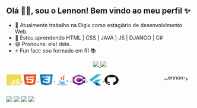 ## Olá ✌🏾, sou o Lennon! Bem vindo ao meu perfil ✨

- 🔭 Atualmente trabalho na Digix como estagiário de desenvolvimento Web.
- 🌱 Estou aprendendo HTML | CSS | JAVA | JS | DJANGO | C#
- 😄 Pronouns: ele/ dele.
- ⚡ Fun fact: sou formado em RI 📚




<div align="center">
  <a href="https://github.com/lennonmartins">
  <img height="180em" src="https://github-readme-stats.vercel.app/api?username=lennonmartins&show_icons=true&theme=aura_dark&include_all_commits=true&count_private=true"/>
  <img height="180em" src="https://github-readme-stats.vercel.app/api/top-langs/?username=lennonmartins&layout=compact&langs_count=7&theme=aura_dark"/>
</div>

  <div style="display: inline_block"><br>
  <img align="center" alt="Js" height="30" width="40" src="https://raw.githubusercontent.com/devicons/devicon/master/icons/javascript/javascript-plain.svg">
  <img align="center" alt="HTML" height="30" width="40" src="https://raw.githubusercontent.com/devicons/devicon/master/icons/html5/html5-original.svg">
  <img align="center" alt="CSS" height="30" width="40" src="https://raw.githubusercontent.com/devicons/devicon/master/icons/css3/css3-original.svg">
  <img align="center" alt="Java" height="30" width="40" src="https://raw.githubusercontent.com/devicons/devicon/master/icons/java/java-original.svg">
  <img align="center" alt="C#" height="30" width="40" src="https://raw.githubusercontent.com/devicons/devicon/master/icons/csharp/csharp-original.svg">
  <img align="center" alt="Flutter" height="30" width="40" src="https://raw.githubusercontent.com/devicons/devicon/master/icons/flutter/flutter-original.svg">
  <img align="center" alt="github" height="30" width="40" src="https://raw.githubusercontent.com/devicons/devicon/master/icons/github/github-original.svg">
   <img align="right" alt="Lennon-pic" height="150" style="border-radius:50px;"
  <img src="https://thumbs2.imgbox.com/be/fc/GTLGysar_t.jpg" alt="image host"/></a>
    
   </div>
        
  ##
    
   <div> 
  <a href="https://instagram.com/eulenon_/" target="_blank"><img src="https://img.shields.io/badge/-Instagram-%23E4405F?style=for-the-badge&logo=instagram&logoColor=white" target="_blank"></a>
 <a href="https://discord.gg/wagxzStdcR" target="_blank"><img src="https://img.shields.io/badge/Discord-7289DA?style=for-the-badge&logo=discord&logoColor=white" target="_blank"></a> 
  <a href = "mailto:lennonmcarlos@gmail.com"><img src="https://img.shields.io/badge/-Gmail-%23333?style=for-the-badge&logo=gmail&logoColor=white" target="_blank"></a>
  <a href="https://www.linkedin.com/in/lennon-martins-253476182" target="_blank"><img src="https://img.shields.io/badge/-LinkedIn-%230077B5?style=for-the-badge&logo=linkedin&logoColor=white" target="_blank"></a> 
 
</div>
